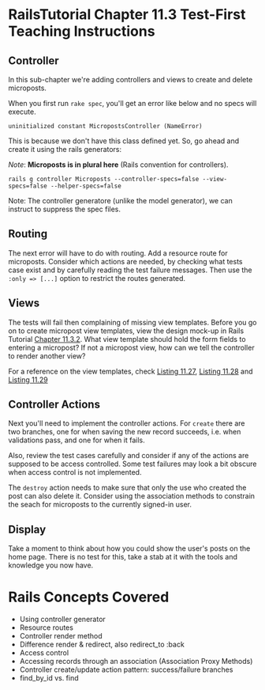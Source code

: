 RailsTutorial Chapter 11.3 Test-First Teaching Instructions
===========================================================

Controller
----------

In this sub-chapter we're adding controllers and views to create and delete
microposts.

When you first run `rake spec`, you'll get an error like below and no specs will execute.

    uninitialized constant MicropostsController (NameError)

This is because we don't have this class defined yet. So, go ahead and create it using the rails generators:

_Note_: **Microposts is in plural here** (Rails convention for controllers).

    rails g controller Microposts --controller-specs=false --view-specs=false --helper-specs=false

Note: The controller generatore (unlike the model generator), we can instruct to suppress
the spec files.

Routing
-------

The next error will have to do with routing. Add a resource route for microposts.
Consider which actions are needed, by checking what tests case exist and
by carefully reading the test failure messages.
Then use the `:only => [...]` option to restrict the routes generated.

Views
-----

The tests will fail then complaining of missing view templates. Before you
go on to create micropost view templates, view the design mock-up
in Rails Tutorial [Chapter 11.3.2][chapter_11_3_2]. What view template
should hold the form fields to entering a micropost? If not a micropost
view, how can we tell the controller to render another view?

For a reference on the view templates, check [Listing 11.27][listing_11_27],
[Listing 11.28][listing_11_28] and [Listing 11.29][listing_11_29]

Controller Actions
------------------

Next you'll need to implement the controller actions. For `create` there
are two branches, one for when saving the new record succeeds, i.e.
when validations pass, and one for when it fails.

Also, review the test cases carefully and consider if any of the actions
are supposed to be access controlled. Some test failures may look a bit
obscure when access control is not implemented.

The `destroy` action needs to make sure that only the use who created
the post can also delete it. Consider using the association methods
to constrain the seach for microposts to the currently signed-in user.

Display
-------

Take a moment to think about how you could show the user's posts
on the home page. There is no test for this, take a stab at it with
the tools and knowledge you now have.

Rails Concepts Covered
======================

* Using controller generator
* Resource routes
* Controller render method
* Difference render & redirect, also redirect_to :back
* Access control
* Accessing records through an association (Association Proxy Methods)
* Controller create/update action pattern: success/failure branches
* find_by_id vs. find

[chapter_11_3_2]: http://ruby.railstutorial.org/chapters/user-microposts#sec:creating_microposts "Chapter 11.3.2"
[listing_11_27]: http://ruby.railstutorial.org/chapters/user-microposts#code:microposts_home_page "Listing 11.27"
[listing_11_28]: http://ruby.railstutorial.org/chapters/user-microposts#code:micropost_form "Listing 11.28"
[listing_11_29]: http://ruby.railstutorial.org/chapters/user-microposts#code:user_info "Listing 11.29"
